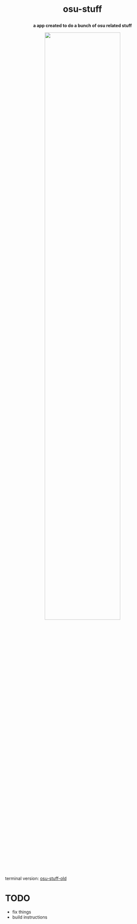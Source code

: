 <p align="center" style="font-size: 2em; font-weight: bold;">osu-stuff</p>
<p align="center" style="font-size: 1em; font-weight: bold;">a app created to do a bunch of osu related stuff</p>

<p align="center">
    <img width="70%" height="70%" src="https://cdn.discordapp.com/attachments/1231370081737637978/1244813977012273233/image.png?ex=66567adb&is=6655295b&hm=d3219fc06bd3d02e6a8f1974873cd3a652d54f2605630f7c2e66675650bdae43&"></img>
</p>

terminal version: [osu-stuff-old](https://github.com/mezleca/osu-stuff-old)
# TODO
- fix things
- build instructions
